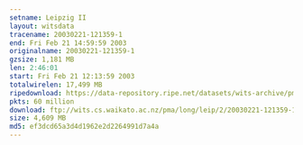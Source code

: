 ```yaml
---
setname: Leipzig II
layout: witsdata
tracename: 20030221-121359-1
end: Fri Feb 21 14:59:59 2003
originalname: 20030221-121359-1
gzsize: 1,181 MB
len: 2:46:01
start: Fri Feb 21 12:13:59 2003
totalwirelen: 17,499 MB
ripedownload: https://data-repository.ripe.net/datasets/wits-archive/pma/long/leip/2/20030221-121359-1.gz
pkts: 60 million
download: ftp://wits.cs.waikato.ac.nz/pma/long/leip/2/20030221-121359-1.gz
size: 4,609 MB
md5: ef3dcd65a3d4d1962e2d2264991d7a4a
---
```

